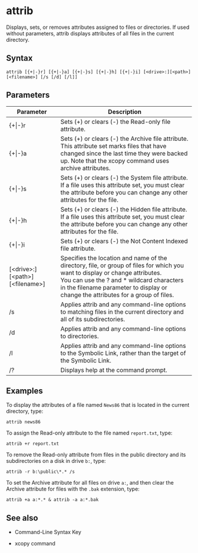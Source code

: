 # attrib

Displays, sets, or removes attributes assigned to files or directories. If used without parameters, attrib displays attributes of all files in the current directory.

## Syntax

```
attrib [{+|-}r] [{+|-}a] [{+|-}s] [{+|-}h] [{+|-}i] [<drive>:][<path>][<filename>] [/s [/d] [/l]]
```

## Parameters

Parameter	| Description
--- | ---
{+\|-}r | Sets (+) or clears (-) the Read-only file attribute.
{+\|-}a	| Sets (+) or clears (-) the Archive file attribute. This attribute set marks files that have changed since the last time they were backed up. Note that the xcopy command uses archive attributes.
{+\|-}s	| Sets (+) or clears (-) the System file attribute. If a file uses this attribute set, you must clear the attribute before you can change any other attributes for the file.
{+\|-}h	| Sets (+) or clears (-) the Hidden file attribute. If a file uses this attribute set, you must clear the attribute before you can change any other attributes for the file.
{+\|-}i	| Sets (+) or clears (-) the Not Content Indexed file attribute.
[\<drive>:][\<path>][\<filename>] | Specifies the location and name of the directory, file, or group of files for which you want to display or change attributes.<br>You can use the ? and * wildcard characters in the filename parameter to display or change the attributes for a group of files.
/s | Applies attrib and any command-line options to matching files in the current directory and all of its subdirectories.
/d | Applies attrib and any command-line options to directories.
/l | Applies attrib and any command-line options to the Symbolic Link, rather than the target of the Symbolic Link.
/? | Displays help at the command prompt.

## Examples

To display the attributes of a file named `News86` that is located in the current directory, type:

```
attrib news86
```
To assign the Read-only attribute to the file named `report.txt`, type:


```
attrib +r report.txt
```
To remove the Read-only attribute from files in the public directory and its subdirectories on a disk in drive `b:`, type:


```
attrib -r b:\public\*.* /s
```
To set the Archive attribute for all files on drive `a:`, and then clear the Archive attribute for files with the `.bak` extension, type:


```
attrib +a a:*.* & attrib -a a:*.bak
```

## See also

* Command-Line Syntax Key

* xcopy command
